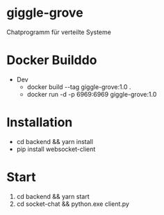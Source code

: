 # giggle-grove

Chatprogramm für verteilte Systeme

# Docker Builddo

- Dev
  - docker build --tag giggle-grove:1.0 .
  - docker run -d -p 6969:6969 giggle-grove:1.0

# Installation

- cd backend && yarn install
- pip install websocket-client

# Start

1. cd backend && yarn start
2. cd socket-chat && python.exe client.py
